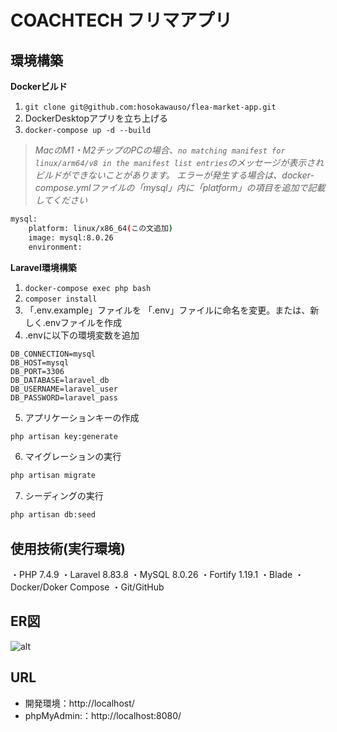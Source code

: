 # COACHTECH フリマアプリ

## 環境構築
**Dockerビルド**
1. `git clone git@github.com:hosokawauso/flea-market-app.git`
2. DockerDesktopアプリを立ち上げる
3. `docker-compose up -d --build`

> *MacのM1・M2チップのPCの場合、`no matching manifest for linux/arm64/v8 in the manifest list entries`のメッセージが表示されビルドができないことがあります。
エラーが発生する場合は、docker-compose.ymlファイルの「mysql」内に「platform」の項目を追加で記載してください*
``` bash
mysql:
    platform: linux/x86_64(この文追加)
    image: mysql:8.0.26
    environment:
```

**Laravel環境構築**
1. `docker-compose exec php bash`
2. `composer install`
3. 「.env.example」ファイルを 「.env」ファイルに命名を変更。または、新しく.envファイルを作成
4. .envに以下の環境変数を追加
``` text
DB_CONNECTION=mysql
DB_HOST=mysql
DB_PORT=3306
DB_DATABASE=laravel_db
DB_USERNAME=laravel_user
DB_PASSWORD=laravel_pass
```
5. アプリケーションキーの作成
``` bash
php artisan key:generate
```

6. マイグレーションの実行
``` bash
php artisan migrate
```

7. シーディングの実行
``` bash
php artisan db:seed
```

## 使用技術(実行環境)
  ・PHP 7.4.9
  ・Laravel 8.83.8
  ・MySQL  8.0.26
  ・Fortify 1.19.1
  ・Blade
  ・Docker/Doker Compose
  ・Git/GitHub

## ER図
![alt](erd.png)

## URL
- 開発環境：http://localhost/
- phpMyAdmin:：http://localhost:8080/
